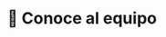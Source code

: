 ---
# An instance of the People widget.
# Documentation: https://wowchemy.com/docs/page-builder/
widget: people

# This file represents a page section.
headless: true

# Order that this section appears on the page.
weight: 1

title: 👥 Conoce al equipo
subtitle:

content:
  # Choose which groups/teams of users to display.
  #   Edit `user_groups` in each user's profile to add them to one or more of these groups.
  user_groups:
  - 🧑‍🔬 Fundadores
  - 📚 Apuntes
  - 🧩 Actividades/juegos
  - 🎓 EBAU
  - ✍️ Blog
design:
  show_interests: false
  show_role: true
  show_social: true

advanced:
  css_style: "padding-bottom: 0px;"
---
